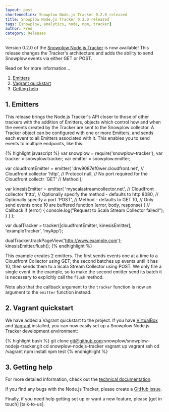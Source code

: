 ```yaml
---
layout: post
shortenedlink: Snowplow Node.js Tracker 0.2.0 released
title: Snowplow Node.js Tracker 0.2.0 released
tags: [snowplow, analytics, node, npm, tracker]
author: Fred
category: Releases
---
```


Version 0.2.0 of the [Snowplow Node.js Tracker][repo] is now available! This release changes the Tracker's architecture and adds the ability to send Snowplow events via either GET or POST.

Read on for more information...

1. [Emitters](/blog/2015/xx/xx/snowplow-node.js-tracker-0.2.0-released/#emitters)
2. [Vagrant quickstart](/blog/2015/xx/xx/snowplow-node.js-tracker-0.2.0-released/#install)
3. [Getting help](/blog/2015/xx/xx/snowplow-node.js-tracker-0.2.0-released/#usage)

<!--more-->

<h2 id="emitters">1. Emitters</h2>

This release brings the Node.js Tracker's API closer to those of other trackers with the addition of Emitters, objects which control how and when the events created by the Tracker are sent to the Snowplow collector. A Tracker object can be configured with one or more Emitters, and sends each event to all Emitters associated with it. This enables you to send events to multiple endpoints, like this:

{% highlight javascript %}
var snowplow = require('snowplow-tracker');
var tracker = snowplow.tracker;
var emitter = snowplow.emitter;

var cloudfrontEmitter = emitter(
	'drw9087ef0wer.cloudfront.net', // Cloudfront collector
	'http', // Protocol
	null, // No port required for the Cloudfront collectr
	'GET' // Method
);

var kinesisEmitter = emitter(
	'myscalastreamcollector.net', // Cloudfront collector
	'http', // Optionally specify the method - defaults to http
	8080, // Optionally specify a port
	'POST', // Method - defaults to GET
	10, // Only send events once 10 are buffered
	function (error, body, response) { // Callback
		if (error) {
			console.log("Request to Scala Stream Collector failed!");
		}
	}
);

var dualTracker = tracker([cloudfrontEmitter, kinesisEmitter], 'exampleTracker', 'myApp');

dualTracker.trackPageView('http://www.example.com');
kinesisEmitter.flush();
{% endhighlight %}

This example creates 2 emitters. The first sends events one at a time to a Cloudfront Collector using GET; the second batches up events until it has 10, then sends them to a Scala Stream Collector using POST. We only fire a single event in the example, so to make the second emitter send its batch it is necessary to explicitly call the `flush` method.

Note also that the callback argument to the `tracker` function is now an argument to the `emitter` function instead.

<h2 id="vagrant">2. Vagrant quickstart</h2>

We have added a Vagrant quickstart to the project. If you have [VirtualBox][vbox] and [Vagrant][vagrant] installed, you can now easily set up a Snowplow Node.js Tracker development environment:

{% highlight bash %}
git clone git@github.com:snowplow/snowplow-nodejs-tracker.git
cd snowplow-nodejs-tracker
vagrant up
vagrant ssh
cd /vagrant
npm install
npm test
{% endhighlight %}

<h2 id="history">3. Getting help</h2>

For more detailed information, check out the [technical documentation][tech-docs].

If you find any bugs with the Node.js Tracker, please create a [GitHub issue][issues].

Finally, if you need help getting set up or want a new feature, please [get in touch] [talk-to-us].

[repo]: https://github.com/snowplow/snowplow-nodejs-tracker
[issues]: https://github.com/snowplow/snowplow-nodejs-tracker/issues
[tech-docs]: https://github.com/snowplow/snowplow/wiki/Node.js-tracker
[vagrant]: https://www.vagrantup.com/
[vbox]: https://www.virtualbox.org/
